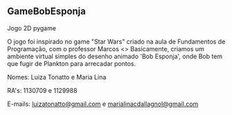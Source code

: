 ## GameBobEsponja
Jogo 2D pygame

O jogo foi inspirado no game "Star Wars" criado na aula de Fundamentos de Programação, com o professor Marcos <> 
Basicamente, criamos um ambiente virtual simples do desenho animado 'Bob Esponja', onde Bob tem que fugir de Plankton para arrecadar pontos.

Nomes: Luiza Tonatto e Maria Lina

RA's: 1130709 e 1129988

E-mails: luizatonatto@gmail.com e marialinacdallagnol@gmail.com
